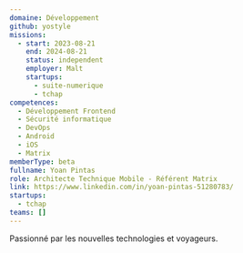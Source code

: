 ```yaml
---
domaine: Développement
github: yostyle
missions:
  - start: 2023-08-21
    end: 2024-08-21
    status: independent
    employer: Malt
    startups:
      - suite-numerique
      - tchap
competences:
  - Développement Frontend
  - Sécurité informatique
  - DevOps
  - Android
  - iOS
  - Matrix
memberType: beta
fullname: Yoan Pintas
role: Architecte Technique Mobile - Référent Matrix
link: https://www.linkedin.com/in/yoan-pintas-51280783/
startups:
  - tchap
teams: []
---
```

Passionné par les nouvelles technologies et voyageurs.